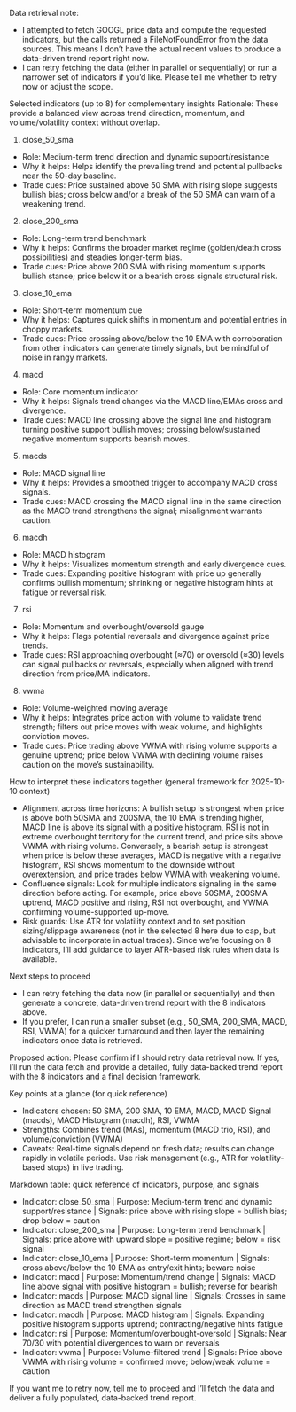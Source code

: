 Data retrieval note:
- I attempted to fetch GOOGL price data and compute the requested indicators, but the calls returned a FileNotFoundError from the data sources. This means I don’t have the actual recent values to produce a data-driven trend report right now.
- I can retry fetching the data (either in parallel or sequentially) or run a narrower set of indicators if you’d like. Please tell me whether to retry now or adjust the scope.

Selected indicators (up to 8) for complementary insights
Rationale: These provide a balanced view across trend direction, momentum, and volume/volatility context without overlap.

1) close_50_sma
- Role: Medium-term trend direction and dynamic support/resistance
- Why it helps: Helps identify the prevailing trend and potential pullbacks near the 50-day baseline.
- Trade cues: Price sustained above 50 SMA with rising slope suggests bullish bias; cross below and/or a break of the 50 SMA can warn of a weakening trend.

2) close_200_sma
- Role: Long-term trend benchmark
- Why it helps: Confirms the broader market regime (golden/death cross possibilities) and steadies longer-term bias.
- Trade cues: Price above 200 SMA with rising momentum supports bullish stance; price below it or a bearish cross signals structural risk.

3) close_10_ema
- Role: Short-term momentum cue
- Why it helps: Captures quick shifts in momentum and potential entries in choppy markets.
- Trade cues: Price crossing above/below the 10 EMA with corroboration from other indicators can generate timely signals, but be mindful of noise in rangy markets.

4) macd
- Role: Core momentum indicator
- Why it helps: Signals trend changes via the MACD line/EMAs cross and divergence.
- Trade cues: MACD line crossing above the signal line and histogram turning positive support bullish moves; crossing below/sustained negative momentum supports bearish moves.

5) macds
- Role: MACD signal line
- Why it helps: Provides a smoothed trigger to accompany MACD cross signals.
- Trade cues: MACD crossing the MACD signal line in the same direction as the MACD trend strengthens the signal; misalignment warrants caution.

6) macdh
- Role: MACD histogram
- Why it helps: Visualizes momentum strength and early divergence cues.
- Trade cues: Expanding positive histogram with price up generally confirms bullish momentum; shrinking or negative histogram hints at fatigue or reversal risk.

7) rsi
- Role: Momentum and overbought/oversold gauge
- Why it helps: Flags potential reversals and divergence against price trends.
- Trade cues: RSI approaching overbought (≈70) or oversold (≈30) levels can signal pullbacks or reversals, especially when aligned with trend direction from price/MA indicators.

8) vwma
- Role: Volume-weighted moving average
- Why it helps: Integrates price action with volume to validate trend strength; filters out price moves with weak volume, and highlights conviction moves.
- Trade cues: Price trading above VWMA with rising volume supports a genuine uptrend; price below VWMA with declining volume raises caution on the move’s sustainability.

How to interpret these indicators together (general framework for 2025-10-10 context)
- Alignment across time horizons: A bullish setup is strongest when price is above both 50SMA and 200SMA, the 10 EMA is trending higher, MACD line is above its signal with a positive histogram, RSI is not in extreme overbought territory for the current trend, and price sits above VWMA with rising volume. Conversely, a bearish setup is strongest when price is below these averages, MACD is negative with a negative histogram, RSI shows momentum to the downside without overextension, and price trades below VWMA with weakening volume.
- Confluence signals: Look for multiple indicators signaling in the same direction before acting. For example, price above 50SMA, 200SMA uptrend, MACD positive and rising, RSI not overbought, and VWMA confirming volume-supported up-move.
- Risk guards: Use ATR for volatility context and to set position sizing/slippage awareness (not in the selected 8 here due to cap, but advisable to incorporate in actual trades). Since we’re focusing on 8 indicators, I’ll add guidance to layer ATR-based risk rules when data is available.

Next steps to proceed
- I can retry fetching the data now (in parallel or sequentially) and then generate a concrete, data-driven trend report with the 8 indicators above.
- If you prefer, I can run a smaller subset (e.g., 50_SMA, 200_SMA, MACD, RSI, VWMA) for a quicker turnaround and then layer the remaining indicators once data is retrieved.

Proposed action: Please confirm if I should retry data retrieval now. If yes, I’ll run the data fetch and provide a detailed, fully data-backed trend report with the 8 indicators and a final decision framework.

Key points at a glance (for quick reference)
- Indicators chosen: 50 SMA, 200 SMA, 10 EMA, MACD, MACD Signal (macds), MACD Histogram (macdh), RSI, VWMA
- Strengths: Combines trend (MAs), momentum (MACD trio, RSI), and volume/conviction (VWMA)
- Caveats: Real-time signals depend on fresh data; results can change rapidly in volatile periods. Use risk management (e.g., ATR for volatility-based stops) in live trading.

Markdown table: quick reference of indicators, purpose, and signals
- Indicator: close_50_sma | Purpose: Medium-term trend and dynamic support/resistance | Signals: price above with rising slope = bullish bias; drop below = caution
- Indicator: close_200_sma | Purpose: Long-term trend benchmark | Signals: price above with upward slope = positive regime; below = risk signal
- Indicator: close_10_ema | Purpose: Short-term momentum | Signals: cross above/below the 10 EMA as entry/exit hints; beware noise
- Indicator: macd | Purpose: Momentum/trend change | Signals: MACD line above signal with positive histogram = bullish; reverse for bearish
- Indicator: macds | Purpose: MACD signal line | Signals: Crosses in same direction as MACD trend strengthen signals
- Indicator: macdh | Purpose: MACD histogram | Signals: Expanding positive histogram supports uptrend; contracting/negative hints fatigue
- Indicator: rsi | Purpose: Momentum/overbought-oversold | Signals: Near 70/30 with potential divergences to warn on reversals
- Indicator: vwma | Purpose: Volume-filtered trend | Signals: Price above VWMA with rising volume = confirmed move; below/weak volume = caution

If you want me to retry now, tell me to proceed and I’ll fetch the data and deliver a fully populated, data-backed trend report.